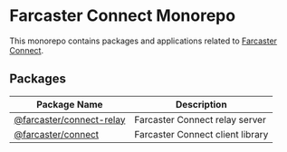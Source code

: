 # Farcaster Connect Monorepo

This monorepo contains packages and applications related to [Farcaster Connect](https://www.notion.so/warpcast/Farcaster-Connect-Public-9b3e9fb7a4b74f158369796f3e77c1d3).

## Packages

| Package Name                             | Description                      |
| ---------------------------------------- | -------------------------------- |
| [@farcaster/connect-relay](./apps/relay) | Farcaster Connect relay server   |
| [@farcaster/connect](./packages/connect) | Farcaster Connect client library |
